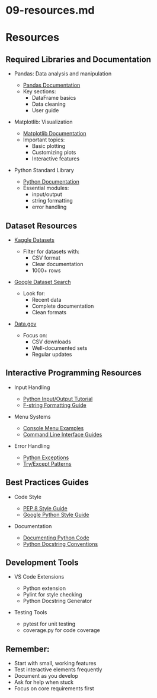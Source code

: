 # 09-resources.md

# Resources

## Required Libraries and Documentation
- Pandas: Data analysis and manipulation
  * [Pandas Documentation](https://pandas.pydata.org/docs/)
  * Key sections: 
    - DataFrame basics
    - Data cleaning
    - User guide
    
- Matplotlib: Visualization
  * [Matplotlib Documentation](https://matplotlib.org/)
  * Important topics:
    - Basic plotting
    - Customizing plots
    - Interactive features
    
- Python Standard Library
  * [Python Documentation](https://docs.python.org/3/)
  * Essential modules:
    - input/output
    - string formatting
    - error handling

## Dataset Resources
- [Kaggle Datasets](https://www.kaggle.com/datasets)
  * Filter for datasets with:
    - CSV format
    - Clear documentation
    - 1000+ rows
    
- [Google Dataset Search](https://datasetsearch.research.google.com/)
  * Look for:
    - Recent data
    - Complete documentation
    - Clean formats
    
- [Data.gov](https://data.gov/)
  * Focus on:
    - CSV downloads
    - Well-documented sets
    - Regular updates

## Interactive Programming Resources
- Input Handling
  * [Python Input/Output Tutorial](https://docs.python.org/3/tutorial/inputoutput.html)
  * [F-string Formatting Guide](https://realpython.com/python-f-strings/)

- Menu Systems
  * [Console Menu Examples](https://pypi.org/project/simple-term-menu/)
  * [Command Line Interface Guides](https://docs.python.org/3/library/cmd.html)

- Error Handling
  * [Python Exceptions](https://docs.python.org/3/tutorial/errors.html)
  * [Try/Except Patterns](https://docs.python.org/3/tutorial/errors.html#handling-exceptions)

## Best Practices Guides
- Code Style
  * [PEP 8 Style Guide](https://peps.python.org/pep-0008/)
  * [Google Python Style Guide](https://google.github.io/styleguide/pyguide.html)

- Documentation
  * [Documenting Python Code](https://realpython.com/documenting-python-code/)
  * [Python Docstring Conventions](https://peps.python.org/pep-0257/)

## Development Tools
- VS Code Extensions
  * Python extension
  * Pylint for style checking
  * Python Docstring Generator

- Testing Tools
  * pytest for unit testing
  * coverage.py for code coverage

## Remember:
- Start with small, working features
- Test interactive elements frequently
- Document as you develop
- Ask for help when stuck
- Focus on core requirements first